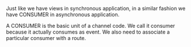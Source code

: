 Just like we have views in synchronous application, in a similar fashion we have CONSUMER in asynchronous application.

A CONSUMER is the basic unit of a channel code. We call it consumer because it actually consumes as event.
We also need to associate a particular consumer with a route. 